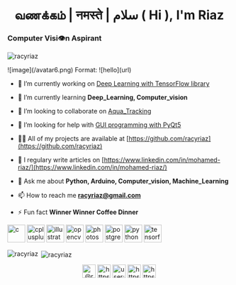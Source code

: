 <h1 align="center"> வணக்கம் | नमस्ते | سلام ( Hi ), I'm Riaz </h1>
<h3 align="left">Computer Visi👁n Aspirant</h3>

<p align="left"> <img src="https://komarev.com/ghpvc/?username=racyriaz" alt="racyriaz" /> </p>
![image](/avatar6.png)
Format: ![hello](url)

- 🔭 I’m currently working on [Deep Learning with TensorFlow library](https://github.com/racyriaz/myPrograms/tree/master/supervise_learning_ANN_models)

- 🌱 I’m currently learning **Deep_Learning, Computer_vision**

- 👯 I’m looking to collaborate on [Aqua_Tracking](https://github.com/racyriaz/aqua-tracking)

- 🤝 I’m looking for help with [GUI programming with PyQt5](https://github.com/racyriaz/myPrograms/commit/f852aad18de9009d1d85588eb74edf5f1cf2a985)

- 👨‍💻 All of my projects are available at [https://github.com/racyriaz](https://github.com/racyriaz)

- 📝 I regulary write articles on [https://www.linkedin.com/in/mohamed-riaz/](https://www.linkedin.com/in/mohamed-riaz/)

- 💬 Ask me about **Python, Arduino, Computer_vision, Machine_Learning**

- 📫 How to reach me **racyriaz@gmail.com**

- ⚡ Fun fact **Winner Winner Coffee Dinner**

<p align="left"><img src="https://devicons.github.io/devicon/devicon.git/icons/c/c-original.svg" alt="c" width="40" height="40"/> <img src="https://devicons.github.io/devicon/devicon.git/icons/cplusplus/cplusplus-original.svg" alt="cplusplus" width="40" height="40"/> <img src="https://www.vectorlogo.zone/logos/adobe_illustrator/adobe_illustrator-icon.svg" alt="illustrator" width="40" height="40"/> <img src="https://www.vectorlogo.zone/logos/opencv/opencv-icon.svg" alt="opencv" width="40" height="40"/> <img src="https://devicons.github.io/devicon/devicon.git/icons/photoshop/photoshop-plain.svg" alt="photoshop" width="40" height="40"/> <img src="https://devicons.github.io/devicon/devicon.git/icons/postgresql/postgresql-original-wordmark.svg" alt="postgresql" width="40" height="40"/> <img src="https://devicons.github.io/devicon/devicon.git/icons/python/python-original.svg" alt="python" width="40" height="40"/> <img src="https://www.vectorlogo.zone/logos/tensorflow/tensorflow-icon.svg" alt="tensorflow" width="40" height="40"/></p><p><img align="left" src="https://github-readme-stats.vercel.app/api/top-langs/?username=racyriaz&layout=compact&hide=html" alt="racyriaz" /></p>

<p>&nbsp;<img align="center" src="https://github-readme-stats.vercel.app/api?username=racyriaz&show_icons=true" alt="racyriaz" /></p>

<p align="center">
<a href="https://twitter.com/@racyriaz" target="blank"><img align="center" src="https://cdn.jsdelivr.net/npm/simple-icons@3.0.1/icons/twitter.svg" alt="@racyriaz" height="30" width="30" /></a>
<a href="https://linkedin.com/in/https://www.linkedin.com/in/mohamed-riaz/" target="blank"><img align="center" src="https://cdn.jsdelivr.net/npm/simple-icons@3.0.1/icons/linkedin.svg" alt="https://www.linkedin.com/in/mohamed-riaz/" height="30" width="30" /></a>
<a href="https://stackoverflow.com/users/user:13266258" target="blank"><img align="center" src="https://cdn.jsdelivr.net/npm/simple-icons@3.0.1/icons/stackoverflow.svg" alt="user:13266258" height="30" width="30" /></a>
<a href="https://fb.com/https://facebook.com/racyriaz" target="blank"><img align="center" src="https://cdn.jsdelivr.net/npm/simple-icons@3.0.1/icons/facebook.svg" alt="https://facebook.com/racyriaz" height="30" width="30" /></a>
<a href="https://instagram.com/https://instagram.com/racyriaz" target="blank"><img align="center" src="https://cdn.jsdelivr.net/npm/simple-icons@3.0.1/icons/instagram.svg" alt="https://instagram.com/racyriaz" height="30" width="30" /></a>
</p>
